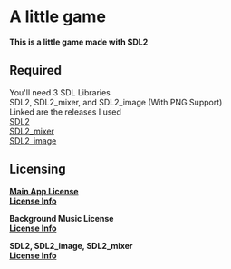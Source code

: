 # A little game
__This is a little game made with SDL2__  


## Required  
You'll need 3 SDL Libraries  
SDL2, SDL2_mixer, and SDL2_image (With PNG Support)  
Linked are the releases I used  
[SDL2](https://github.com/libsdl-org/SDL/releases/tag/release-2.32.8)  
[SDL2_mixer](https://github.com/libsdl-org/SDL_mixer/releases/tag/release-2.8.1)  
[SDL2_image](https://github.com/libsdl-org/SDL_image/releases/tag/release-2.6.0)  

## Licensing  
__[Main App License](/LICENSE)__  
__[License Info](/Licenses/main.txt)__  
  
__Background Music License__   
__[License Info](/Licenses/bgm.txt)__  
  
__SDL2, SDL2_image, SDL2_mixer__    
__[License Info](/Licenses/sdl.txt)__  